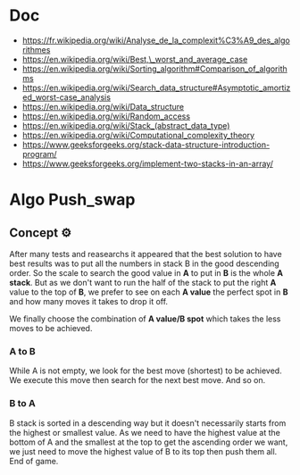 # Doc
- https://fr.wikipedia.org/wiki/Analyse_de_la_complexit%C3%A9_des_algorithmes
- https://en.wikipedia.org/wiki/Best,\_worst_and_average_case
- https://en.wikipedia.org/wiki/Sorting_algorithm#Comparison_of_algorithms
- https://en.wikipedia.org/wiki/Search_data_structure#Asymptotic_amortized_worst-case_analysis
- https://en.wikipedia.org/wiki/Data_structure
- https://en.wikipedia.org/wiki/Random_access
- https://en.wikipedia.org/wiki/Stack_(abstract_data_type)
- https://en.wikipedia.org/wiki/Computational_complexity_theory
- https://www.geeksforgeeks.org/stack-data-structure-introduction-program/
- https://www.geeksforgeeks.org/implement-two-stacks-in-an-array/
# Algo Push_swap
## Concept ⚙️
After many tests and reasearchs it appeared that the best solution to have best results was to put all the numbers in stack B in the good descending order.
So the scale to search the good value in **A** to put in **B** is the whole **A stack**.
But as we don't want to run the half of the stack to put the right **A** value to the top of **B**, we prefer to see on each **A value** the perfect spot in **B** and how many moves it takes to drop it off.

We finally choose the combination of **A value/B spot** which takes the less moves to be achieved.
### A to B
While A is not empty, we look for the best move (shortest) to be achieved.
We execute this move then search for the next best move. And so on.
### B to A
B stack is sorted in a descending way but it doesn't necessarily starts from the highest or smallest value.
As we need to have the highest value at the bottom of A and the smallest at the top to get the ascending order we want, we just need to move the highest value of B to its top then push them all.
End of game.
